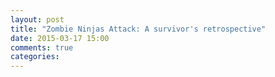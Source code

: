 ```yaml
---
layout: post
title: "Zombie Ninjas Attack: A survivor's retrospective"
date: 2015-03-17 15:00
comments: true
categories: 
---
```

